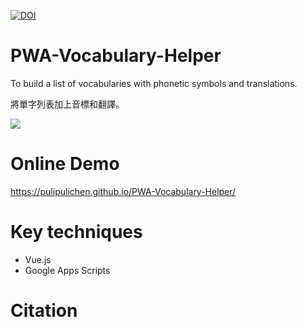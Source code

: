 [![DOI](https://zenodo.org/badge/803200441.svg)](https://zenodo.org/doi/10.5281/zenodo.11222774)

# PWA-Vocabulary-Helper

To build a list of vocabularies with phonetic symbols and translations.

將單字列表加上音標和翻譯。

![](https://blogger.googleusercontent.com/img/a/AVvXsEjeLvArJTnYVSraHKkWjbdzGPJ1BfGafEm4jEsam6U1TNdsZq0CtitckOpGyUjf9sU9FfWb5LI-zQ2eyMNAOfLWqkZfhr_FOUf_wlcXUwwwutg_guY6etLB8Sy7YOVH3iqOiNhISZlm7tGyLvd1p-SBYOVkv5vGTamr9iJpBBT4493FPTUbhElb3Q)

# Online Demo

https://pulipulichen.github.io/PWA-Vocabulary-Helper/

# Key techniques

- Vue.js
- Google Apps Scripts

# Citation
